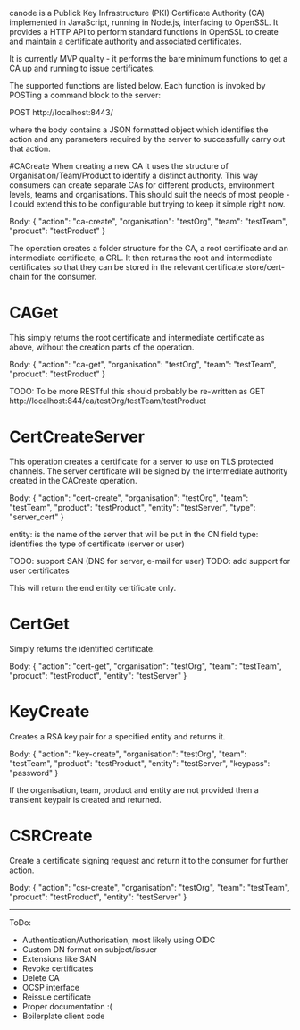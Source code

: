 canode is a Publick Key Infrastructure (PKI) Certificate Authority (CA) implemented in JavaScript, running in Node.js, interfacing to OpenSSL. It provides a HTTP API to perform standard functions in OpenSSL to create and maintain a certificate authority and associated certificates.

It is currently MVP quality - it performs the bare minimum functions to get a CA up and running to issue certificates.

The supported functions are listed below. Each function is invoked by POSTing a command block to the server:

POST http://localhost:8443/

where the body contains a JSON formatted object which identifies the action and any parameters required by the server to successfully carry out that action.

#CACreate
When creating a new CA it uses the structure of Organisation/Team/Product to identify a distinct authority. This way consumers can create separate CAs for different products, environment levels, teams and organisations. This should suit the needs of most people - I could extend this to be configurable but trying to keep it simple right now.

Body:
{
	"action": "ca-create",
	"organisation": "testOrg",
	"team": "testTeam",
	"product": "testProduct"
}

The operation creates a folder structure for the CA, a root certificate and an intermediate certificate, a CRL. It then returns the root and intermediate certificates so that they can be stored in the relevant certificate store/cert-chain for the consumer.

# CAGet
This simply returns the root certificate and intermediate certificate as above, without the creation parts of the operation.

Body:
{
  "action": "ca-get",
  "organisation": "testOrg",
  "team": "testTeam",
  "product": "testProduct"
}

TODO: To be more RESTful this should probably be re-written as GET http://localhost:844/ca/testOrg/testTeam/testProduct

# CertCreateServer
This operation creates a certificate for a server to use on TLS protected channels. The server certificate will be signed by the intermediate authority created in the CACreate operation.

Body:
{
	"action": "cert-create",
	"organisation": "testOrg",
	"team": "testTeam",
	"product": "testProduct",
	"entity": "testServer",
	"type": "server_cert"
}

entity: is the name of the server that will be put in the CN field
type: identifies the type of certificate (server or user)

TODO: support SAN (DNS for server, e-mail for user)
TODO: add support for user certificates

This will return the end entity certificate only.

# CertGet
Simply returns the identified certificate.

Body:
{
  "action": "cert-get",
  "organisation": "testOrg",
  "team": "testTeam",
  "product": "testProduct",
  "entity": "testServer"
}

# KeyCreate
Creates a RSA key pair for a specified entity and returns it.

Body:
{
  "action": "key-create",
  "organisation": "testOrg",
  "team": "testTeam",
  "product": "testProduct",
  "entity": "testServer",
  "keypass": "password"
}

If the organisation, team, product and entity are not provided then a transient keypair is created and returned.

# CSRCreate
Create a certificate signing request and return it to the consumer for further action.

Body:
{
  "action": "csr-create",
  "organisation": "testOrg",
  "team": "testTeam",
  "product": "testProduct",
  "entity": "testServer"
}

<hr/>

ToDo:
- Authentication/Authorisation, most likely using OIDC
- Custom DN format on subject/issuer
- Extensions like SAN
- Revoke certificates
- Delete CA
- OCSP interface
- Reissue certificate
- Proper documentation  :(
- Boilerplate client code
